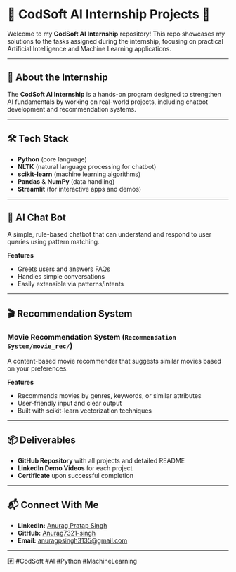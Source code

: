 # 🤖 CodSoft AI Internship Projects 🚀

Welcome to my **CodSoft AI Internship** repository! This repo showcases my solutions to the tasks assigned during the internship, focusing on practical Artificial Intelligence and Machine Learning applications.

---

## 📝 About the Internship

The **CodSoft AI Internship** is a hands-on program designed to strengthen AI fundamentals by working on real-world projects, including chatbot development and recommendation systems.


---

## 🛠️ Tech Stack

- **Python** (core language)
- **NLTK** (natural language processing for chatbot)
- **scikit-learn** (machine learning algorithms)
- **Pandas** & **NumPy** (data handling)
- **Streamlit** (for interactive apps and demos)

---

## 🤖 AI Chat Bot

A simple, rule-based chatbot that can understand and respond to user queries using pattern matching.

**Features**
- Greets users and answers FAQs
- Handles simple conversations
- Easily extensible via patterns/intents


---

## 🎬 Recommendation System

### Movie Recommendation System (`Recommendation System/movie_rec/`)

A content-based movie recommender that suggests similar movies based on your preferences.

**Features**
- Recommends movies by genres, keywords, or similar attributes
- User-friendly input and clear output
- Built with scikit-learn vectorization techniques
---

## 📦 Deliverables

- **GitHub Repository** with all projects and detailed README
- **LinkedIn Demo Videos** for each project
- **Certificate** upon successful completion

---

## 📬 Connect With Me

- **LinkedIn:** [Anurag Pratap Singh](https://www.linkedin.com/in/anurag-pratap-singh)
- **GitHub:** [Anurag7321-singh](https://github.com/Anurag7321-singh)
- **Email:** anuragpsingh3135@gmail.com

---

#️⃣ #CodSoft #AI #Python #MachineLearning
